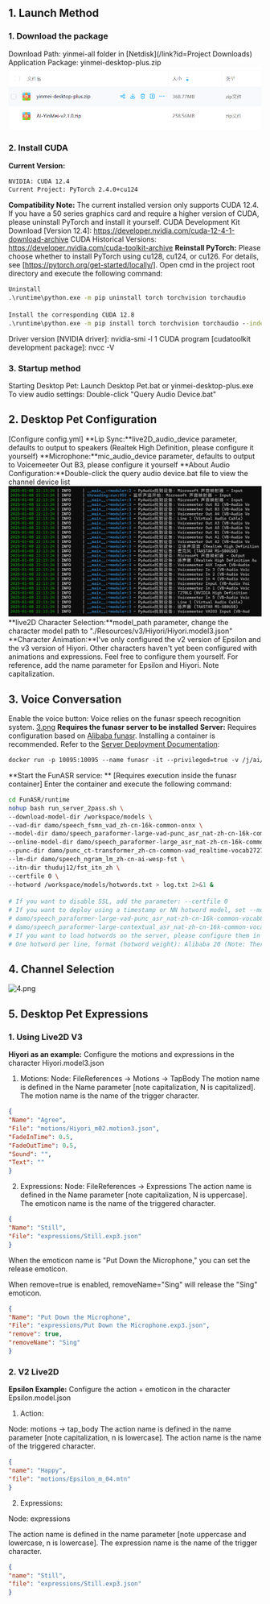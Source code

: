 ## 1. Launch Method
### 1. Download the package
Download Path: yinmei-all folder in [Netdisk](/link?id=Project Downloads)
Application Package: yinmei-desktop-plus.zip
![1.png](../images/yinmei-desktop-plus/1.png)

### 2. Install CUDA
**Current Version:**
```cmd
NVIDIA: CUDA 12.4
Current Project: PyTorch 2.4.0+cu124
```
**Compatibility Note:** The current installed version only supports CUDA 12.4. If you have a 50 series graphics card and require a higher version of CUDA, please uninstall PyTorch and install it yourself.
CUDA Development Kit Download [Version 12.4]: https://developer.nvidia.com/cuda-12-4-1-download-archive
CUDA Historical Versions: https://developer.nvidia.com/cuda-toolkit-archive **Reinstall PyTorch:**
Please choose whether to install PyTorch using cu128, cu124, or cu126. For details, see [https://pytorch.org/get-started/locally/].
Open cmd in the project root directory and execute the following command:
```cmd
Uninstall
.\runtime\python.exe -m pip uninstall torch torchvision torchaudio

Install the corresponding CUDA 12.8
.\runtime\python.exe -m pip install torch torchvision torchaudio --index-url https://download.pytorch.org/whl/cu128
```

Driver version [NVIDIA driver]: nvidia-smi -l 1
CUDA program [cudatoolkit development package]: nvcc -V

### 3. Startup method
Starting Desktop Pet: Launch Desktop Pet.bat or yinmei-desktop-plus.exe
To view audio settings: Double-click "Query Audio Device.bat"

## 2. Desktop Pet Configuration
[Configure config.yml]
**Lip Sync:**live2D_audio_device parameter, defaults to output to speakers (Realtek High Definition, please configure it yourself)
**Microphone:**mic_audio_device parameter, defaults to output to Voicemeeter Out B3, please configure it yourself
**About Audio Configuration:**Double-click the query audio device.bat file to view the channel device list
![2.png](../images/yinmei-desktop-plus/2.png)
**live2D Character Selection:**model_path parameter, change the character model path to "./Resources/v3/Hiyori/Hiyori.model3.json"
**Character Animation:**I've only configured the v2 version of Epsilon and the v3 version of Hiyori. Other characters haven't yet been configured with animations and expressions. Feel free to configure them yourself. For reference, add the name parameter for Epsilon and Hiyori. Note capitalization.

## 3. Voice Conversation
Enable the voice button: Voice relies on the funasr speech recognition system.
[3.png](../images/yinmei-desktop-plus/3.png)
**Requires the funasr server to be installed**
**Server:**
Requires configuration based on [Alibaba funasr](https://github.com/alibaba-damo-academy/FunASR/). Installing a container is recommended.
Refer to the [Server Deployment Documentation](https://github.com/alibaba-damo-academy/FunASR/blob/main/runtime/docs/SDK_advanced_guide_online_zh.md):
```Dockerfile
docker run -p 10095:10095 --name funasr -it --privileged=true -v /j/ai/ai-code/funasr/models:/workspace/models registry.cn-hangzhou.aliyuncs.com/funasr_repo/funasr:funasr-runtime-sdk-online-cpu-0.1.12
```

**Start the FunASR service: **
[Requires execution inside the funasr container]
Enter the container and execute the following command:
```bash
cd FunASR/runtime
nohup bash run_server_2pass.sh \
--download-model-dir /workspace/models \
--vad-dir damo/speech_fsmn_vad_zh-cn-16k-common-onnx \
--model-dir damo/speech_paraformer-large-vad-punc_asr_nat-zh-cn-16k-common-vocab8404-onnx \
--online-model-dir damo/speech_paraformer-large_asr_nat-zh-cn-16k-common-vocab8404-online-onnx \
--punc-dir damo/punc_ct-transformer_zh-cn-common-vad_realtime-vocab272727-onnx \
--lm-dir damo/speech_ngram_lm_zh-cn-ai-wesp-fst \
--itn-dir thuduj12/fst_itn_zh \
--certfile 0 \
--hotword /workspace/models/hotwords.txt > log.txt 2>&1 &

# If you want to disable SSL, add the parameter: --certfile 0
# If you want to deploy using a timestamp or NN hotword model, set --model-dir to the corresponding model:
# damo/speech_paraformer-large-vad-punc_asr_nat-zh-cn-16k-common-vocab8404-onnx (timestamp)
# damo/speech_paraformer-large-contextual_asr_nat-zh-cn-16k-common-vocab8404-onnx (nn hotwords)
# If you want to load hotwords on the server, please configure them in the host file ./funasr-runtime-resources/models/hotwords.txt (the Docker mapping address is /workspace/models/hotwords.txt):
# One hotword per line, format (hotword weight): Alibaba 20 (Note: There is no theoretical limit to the number of hotwords, but to balance performance and effectiveness, we recommend a hotword length of no more than 10, a number of no more than 1KB, and a weight of 1 to 100)
```

## 4. Channel Selection
![4.png](../images/yinmei-desktop-plus/4.png)

## 5. Desktop Pet Expressions
### 1. Using Live2D V3
**Hiyori as an example:**
Configure the motions and expressions in the character Hiyori.model3.json
1. Motions:
Node: FileReferences -> Motions -> TapBody
The motion name is defined in the Name parameter [note capitalization, N is capitalized]. The motion name is the name of the trigger character.
```json
{
"Name": "Agree",
"File": "motions/Hiyori_m02.motion3.json",
"FadeInTime": 0.5,
"FadeOutTime": 0.5,
"Sound": "",
"Text": ""
}
```

2. Expressions:
Node: FileReferences -> Expressions The action name is defined in the Name parameter [note capitalization, N is uppercase]. The emoticon name is the name of the triggered character.
```json
{
"Name": "Still",
"File": "expressions/Still.exp3.json"
}
```

When the emoticon name is "Put Down the Microphone," you can set the release emoticon.

When remove=true is enabled, removeName="Sing" will release the "Sing" emoticon.
```json
{
"Name": "Put Down the Microphone",
"File": "expressions/Put Down the Microphone.exp3.json",
"remove": true,
"removeName": "Sing"
}
```

### 2. V2 Live2D
**Epsilon Example:**
Configure the action + emoticon in the character Epsilon.model.json
1. Action:

Node: motions -> tap_body
The action name is defined in the name parameter [note capitalization, n is lowercase]. The action name is the name of the triggered character.
```json
{
"name": "Happy",
"file": "motions/Epsilon_m_04.mtn"
}
```

2. Expressions:

Node: expressions

The action name is defined in the name parameter [note uppercase and lowercase, n is lowercase]. The expression name is the name of the trigger character.
```json
{
"name": "Still",
"file": "expressions/Still.exp3.json"
}
```